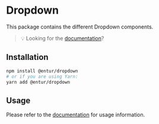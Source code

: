 # Dropdown

This package contains the different Dropdown components.

> 💡 Looking for the [documentation](https://linje.entur.no/komponenter/skjemaelementer/dropdown)?

## Installation

```sh
npm install @entur/dropdown
# or if you are using Yarn:
yarn add @entur/dropdown
```

## Usage

Please refer to the [documentation](https://linje.entur.no/komponenter/skjemaelementer/dropdown) for usage information.

